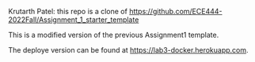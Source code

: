 Krutarth Patel: this repo is a clone of https://github.com/ECE444-2022Fall/Assignment_1_starter_template

This is a modified version of the previous Assignment1 template.

The deploye version can be found at https://lab3-docker.herokuapp.com.